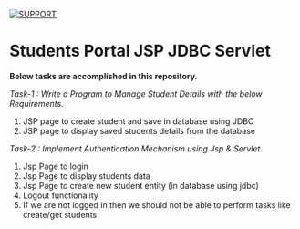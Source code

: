 [![SUPPORT](https://user-images.githubusercontent.com/82281356/150489925-f6a199b8-09aa-4ab0-8814-c13afbe874b3.jpg)](https://ko-fi.com/harshsiddhapura)


# Students Portal JSP JDBC Servlet

**Below tasks are accomplished in this repository.**

*Task-1 : Write a Program to Manage Student Details with the below Requirements.*

1. JSP page to create student and save in database using JDBC
2. JSP page to display saved students details from the database


*Task-2 : Implement Authentication Mechanism using Jsp & Servlet.*

1. Jsp Page to login
2. Jsp Page to display students data
3. Jsp Page to create new student entity (in database using jdbc)
4. Logout functionality
5. If we are not logged in then we should not be able to perform tasks like create/get students
